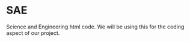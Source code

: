# SAE
Science and Engineering html code. We will be using this for the coding aspect of our project. 

